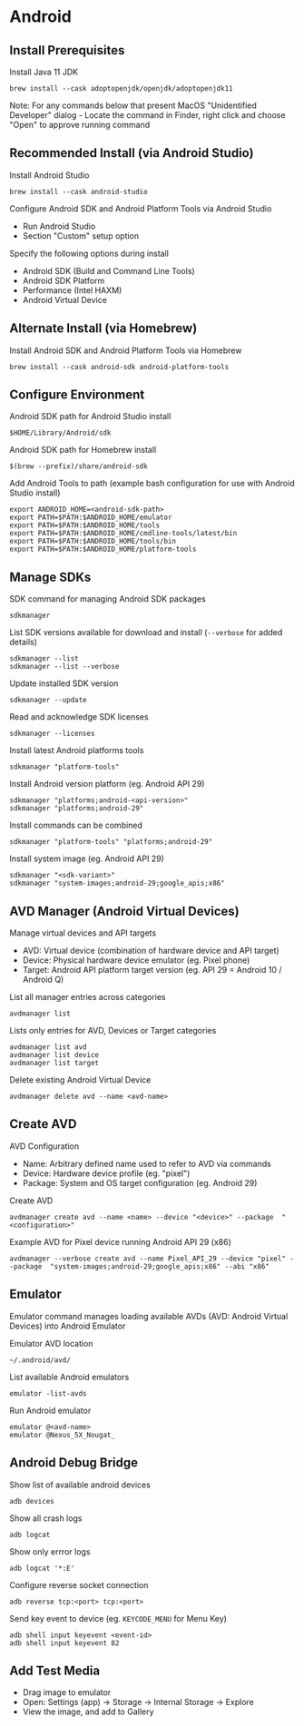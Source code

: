 # Android

## Install Prerequisites

Install Java 11 JDK

    brew install --cask adoptopenjdk/openjdk/adoptopenjdk11

Note: For any commands below that present MacOS "Unidentified Developer" dialog - Locate the command in Finder, right click and choose "Open" to approve running command

## Recommended Install (via Android Studio)

Install Android Studio

    brew install --cask android-studio

Configure Android SDK and Android Platform Tools via Android Studio

- Run Android Studio
- Section "Custom" setup option

Specify the following options during install

- Android SDK (Build and Command Line Tools)
- Android SDK Platform
- Performance (Intel HAXM)
- Android Virtual Device

## Alternate Install (via Homebrew)

Install Android SDK and Android Platform Tools via Homebrew

    brew install --cask android-sdk android-platform-tools

## Configure Environment

Android SDK path for Android Studio install

    $HOME/Library/Android/sdk

Android SDK path for Homebrew install

    $(brew --prefix)/share/android-sdk

Add Android Tools to path (example bash configuration for use with Android Studio install)

    export ANDROID_HOME=<android-sdk-path>
    export PATH=$PATH:$ANDROID_HOME/emulator
    export PATH=$PATH:$ANDROID_HOME/tools
    export PATH=$PATH:$ANDROID_HOME/cmdline-tools/latest/bin
    export PATH=$PATH:$ANDROID_HOME/tools/bin
    export PATH=$PATH:$ANDROID_HOME/platform-tools

## Manage SDKs

SDK command for managing Android SDK packages

    sdkmanager

List SDK versions available for download and install (`--verbose` for added details)

    sdkmanager --list
    sdkmanager --list --verbose

Update installed SDK version

    sdkmanager --update

Read and acknowledge SDK licenses

    sdkmanager --licenses

Install latest Android platforms tools

    sdkmanager "platform-tools"

Install Android version platform (eg. Android API 29)

    sdkmanager "platforms;android-<api-version>"
    sdkmanager "platforms;android-29"

Install commands can be combined

    sdkmanager "platform-tools" "platforms;android-29"

Install system image (eg. Android API 29)

    sdkmanager "<sdk-variant>"
    sdkmanager "system-images;android-29;google_apis;x86"

## AVD Manager (Android Virtual Devices)

Manage virtual devices and API targets

- AVD: Virtual device (combination of hardware device and API target)
- Device: Physical hardware device emulator (eg. Pixel phone)
- Target: Android API platform target version (eg. API 29 = Android 10 / Android Q)

List all manager entries across categories

    avdmanager list

Lists only entries for AVD, Devices or Target categories

    avdmanager list avd
    avdmanager list device
    avdmanager list target

Delete existing Android Virtual Device

    avdmanager delete avd --name <avd-name>

## Create AVD

AVD Configuration

- Name: Arbitrary defined name used to refer to AVD via commands
- Device: Hardware device profile (eg. "pixel")
- Package: System and OS target configuration (eg. Android 29)

Create AVD

    avdmanager create avd --name <name> --device "<device>" --package  "<configuration>"

Example AVD for Pixel device running Android API 29 (x86)

    avdmanager --verbose create avd --name Pixel_API_29 --device "pixel" --package  "system-images;android-29;google_apis;x86" --abi "x86"

## Emulator

Emulator command manages loading available AVDs (AVD: Android Virtual Devices) into Android Emulator

Emulator AVD location

    ~/.android/avd/

List available Android emulators

    emulator -list-avds

Run Android emulator

    emulator @<avd-name>
    emulator @Nexus_5X_Nougat_

## Android Debug Bridge

Show list of available android devices

    adb devices

Show all crash logs

    adb logcat

Show only errror logs

    adb logcat '*:E'

Configure reverse socket connection

    adb reverse tcp:<port> tcp:<port>

Send key event to device (eg. `KEYCODE_MENU` for Menu Key)

    adb shell input keyevent <event-id>
    adb shell input keyevent 82

## Add Test Media

- Drag image to emulator
- Open: Settings (app) -> Storage -> Internal Storage -> Explore
- View the image, and add to Gallery
